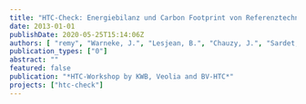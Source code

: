 ```yaml
---
title: "HTC-Check: Energiebilanz und Carbon Footprint von Referenztechnologien und HTC-Prozess bei der Klärschlammentsorgung"
date: 2013-01-01
publishDate: 2020-05-25T15:14:06Z
authors: [ "remy", "Warneke, J.", "Lesjean, B.", "Chauzy, J.", "Sardet, C." ]
publication_types: ["0"]
abstract: ""
featured: false
publication: "*HTC-Workshop by KWB, Veolia and BV-HTC*"
projects: ["htc-check"]
---
```


